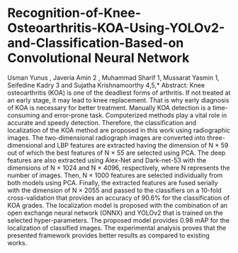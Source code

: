 # Recognition-of-Knee-Osteoarthritis-KOA-Using-YOLOv2-and-Classification-Based-on Convolutional Neural Network
Usman Yunus  , Javeria Amin 2	, Muhammad Sharif 1, Mussarat Yasmin 1, Seifedine Kadry 3  and Sujatha Krishnamoorthy 4,5,*
Abstract: Knee osteoarthritis (KOA) is one of the deadliest forms of arthritis. If not treated at an early stage, it may lead to knee replacement. That is why early diagnosis of KOA is necessary for better treatment. Manually KOA detection is a time-consuming and error-prone task. Computerized methods play a vital role in accurate and speedy detection. Therefore, the classification and localization of the KOA method are proposed in this work using radiographic images. The two-dimensional radiograph images are converted into three-dimensional and LBP features are extracted having the dimension of N × 59 out of which the best features of N × 55 are selected using PCA. The deep features are also extracted using Alex-Net and Dark-net-53 with the dimensions of N × 1024 and N × 4096, respectively, where N represents the number of images. Then, N × 1000 features are selected individually from both models using PCA. Finally, the extracted features are fused serially with the dimension of N × 2055 and passed to the classifiers on a 10-fold cross-validation that provides an accuracy of 90.6% for the classification of KOA grades. The localization model is proposed with the combination of an open exchange neural network (ONNX) and YOLOv2 that is trained on the selected hyper-parameters. The proposed model provides 0.98 mAP for the localization of classified images. The experimental analysis proves that the presented framework provides better results as compared to existing works.
